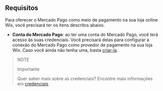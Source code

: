 ## Requisitos

Para oferecer o Mercado Pago como meio de pagamento na sua loja online Wix, você precisará ter os itens descritos abaixo.
 - **Conta do Mercado Pago**: ao ter uma conta do Mercado Pago, você terá acesso às suas credenciais. Você precisará delas para configurar a conexão do Mercado Pago como provedor de pagamento na sua loja Wix. Caso você ainda não tenha uma, basta [criar-la](https://www.mercadopago[FAKER][URL][DOMAIN]/hub/registration/landing).

>NOTE
>
>Importante
>
>Quer saber mais sobre as credenciais? Encontre mais informações em [credenciais](https://www.mercadopago[FAKER][URL][DOMAIN]/developers/pt/guides/resources/credentials).
